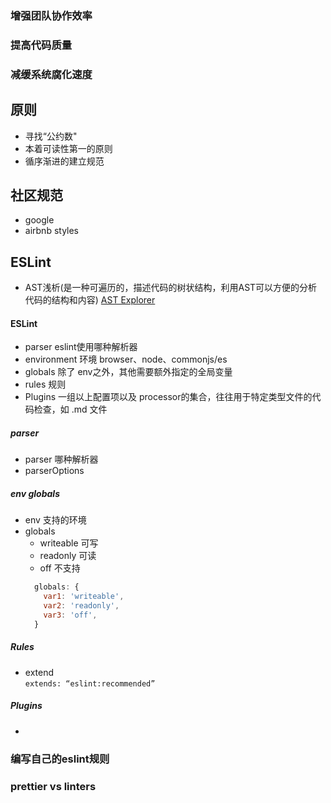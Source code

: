 
### 增强团队协作效率

### 提高代码质量

### 减缓系统腐化速度


## 原则
- 寻找“公约数"
- 本着可读性第一的原则
- 循序渐进的建立规范

## 社区规范
- google
- airbnb styles

## ESLint
- AST浅析(是一种可遍历的，描述代码的树状结构，利用AST可以方便的分析代码的结构和内容) [AST Explorer](https://astexplorer.net/)
#### ESLint
- parser eslint使用哪种解析器
- environment 环境 browser、node、commonjs/es
- globals 除了 env之外，其他需要额外指定的全局变量
- rules 规则
- Plugins 一组以上配置项以及 processor的集合，往往用于特定类型文件的代码检查，如 .md 文件

##### parser
- parser 哪种解析器
- parserOptions 

##### env globals
- env 支持的环境
- globals 
  - writeable 可写
  - readonly 可读
  - off 不支持
  ```js
    globals: {
      var1: 'writeable',
      var2: 'readonly',
      var3: 'off',
    }
  ```

##### Rules
- extend  
`extends: “eslint:recommended”`

##### Plugins
- 

### 编写自己的eslint规则


### prettier vs linters